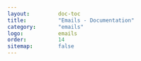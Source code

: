 ```yaml
---
layout:         doc-toc
title:          "Emails - Documentation"
category:       "emails"
logo:           emails
order:          14
sitemap:        false
---
```

